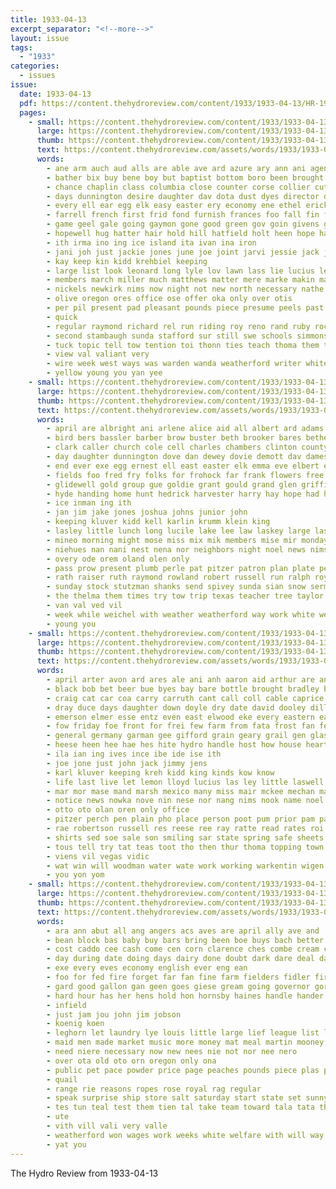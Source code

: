 ```yaml
---
title: 1933-04-13
excerpt_separator: "<!--more-->"
layout: issue
tags:
  - "1933"
categories:
  - issues
issue:
  date: 1933-04-13
  pdf: https://content.thehydroreview.com/content/1933/1933-04-13/HR-1933-04-13.pdf
  pages:
    - small: https://content.thehydroreview.com/content/1933/1933-04-13/small/HR-1933-04-13-01.jpg
      large: https://content.thehydroreview.com/content/1933/1933-04-13/large/HR-1933-04-13-01.jpg
      thumb: https://content.thehydroreview.com/content/1933/1933-04-13/thumbnails/HR-1933-04-13-01.jpg
      text: https://content.thehydroreview.com/assets/words/1933/1933-04-13/HR-1933-04-13-01.txt
      words:
        - ane arm auch aud alls are able ave ard azure ary ann ani agent aberin all aye alma adi alu ator april and
        - bather bix buy bene boy but baptist bottom boro been brought birth beer brands bryson bradley buyers bureau business bill better brother buyer bor bay blue best beulah bal boys bar bulls bec
        - chance chaplin class columbia close counter corse collier cutter christian cash child came cor chronic chair can cause coats cool comp check credit cake clear chet candle car charles clase city cost citizen clever chamber church cast college company chelf carruth county canis cora cedar copus cream
        - days dunnington desire daughter dav dota dust dyes director day daily done delta during dye driskill data dys daugherty dan
        - every ell ear egg elk easy easter ery economy ene ethel erick elmer east enid
        - farrell french first frid fond furnish frances foo fall fin few found friends former fred farm fer falls fail fassel france friend fidler frank far from friday felton file faster fountain for ferguson fell farms frost famous
        - game geel gale going gaymon gone good green gov goin givens games given gave group governor gay
        - hopewell hug hatter hair hold hill hatfield holt heen hope hath hunter hay hume hattie heres hall him home how had hould hassel handle harper hons hort honor high has heidebrecht hen heft horse husband heaton hafer helmuth hopen held hunt hydro henry hee hour hin howard her
        - ith irma ino ing ice island ita ivan ina iron
        - jani joh just jackie jones june joe joint jarvi jessie jack junior jake jess
        - kay keep kin kidd krehbiel keeping
        - large list look leonard long lyle lov lawn lass lie lucius let loren laren little lights lane lowe last leland lawton lord lesa leaders lead lorene light
        - members march miller much matthews matter mere marke makin mail many may mckay market mules mach murray mis monday men miss merle must melba makings man mary marjorie music munn mate more mond master maa mecca
        - nickels newkirk nims now night not new north necessary nathe noon need
        - olive oregon ores office ose offer oka only over otis
        - per pil present pad pleasant pounds piece presume peels past paris plato patsy pool pitzer pen parlor part power public pale pink plan piano paschel pass player price people pee pla poteau payne perfect president pastor pound place perry pipe
        - quick
        - regular raymond richard rel run riding roy reno rand ruby rock ready ros rat rush ruths real reason raw render rook rowland records rie
        - second stambaugh sunda stafford sur still swe schools simmons senator sport service smith station school sell store sho sink see summe spring sunday shaw song standard strain she such said son stowe serio stockton stalk stolen soon sit state special sales saturday sale states strong spain speak sion sing stock sack
        - tuck topic tell tow tention toi thonn ties teach thoma them tucker tae tint track tobacco telling times thon taylor ten tarte tor than triplett tuff tain tomlin thy tho the town teacher trent too tally table tongue team thomas tast tax talk taken
        - view val valiant very
        - wire week west ways was warden wanda weatherford writer white wat wax why want with wedin western win well war walt welfare willing while warkentin will water wind wilbur wan wild wane way won
        - yellow young you yan yee
    - small: https://content.thehydroreview.com/content/1933/1933-04-13/small/HR-1933-04-13-02.jpg
      large: https://content.thehydroreview.com/content/1933/1933-04-13/large/HR-1933-04-13-02.jpg
      thumb: https://content.thehydroreview.com/content/1933/1933-04-13/thumbnails/HR-1933-04-13-02.jpg
      text: https://content.thehydroreview.com/assets/words/1933/1933-04-13/HR-1933-04-13-02.txt
      words:
        - april are albright ani arlene alice aid all albert ard adams argue apple alta aud arthur and
        - bird bers bassler barber brow buster beth brooker bares bethel better been banner bickell burr belva bote ballou bell back boys bronk buy bible bryan bernard
        - clark caller church cole cell charles chambers clinton county curnutt city crail can charlotte colony clair cordell crosswhite carman cleo cold chris curly
        - day daughter dunnington dove dan dewey dovie demott dav dames dick dave dat die
        - end ever exe egg ernest ell east easter elk emma eve elbert eliza evering
        - fields foo fred fry folks for frohock far frank flowers free fun friday fam full frost friendly from ford flower fore fonts
        - glidewell gold group gue goldie grant gould grand glen griffin guest ghering
        - hyde handing home hunt hedrick harvester harry hay hope had hasting hose heber house hinton her hobart hom heary hunter high harold hydro held
        - ice inman ing ith
        - jan jim jake jones joshua johns junior john
        - keeping kluver kidd kell karlin krumm klein king
        - lasley little lunch long lucile lake lee law laskey large last lay lew leman leora lees levi land
        - mineo morning might mose miss mix mik members mise mir monday mis man marie mauk marjorie mabel mcbride mand maurine mary mach messimer mos made miller most mens much
        - niehues nan nani nest nena nor neighbors night noel news nims ney nora
        - overy ode orem oland olen only
        - pass prow present plumb perle pat pitzer patron plan plate per plants pipe peoples paul
        - rath raiser ruth raymond rowland robert russell run ralph roy rei reese
        - sunday stock stutzman shanks send spivey sunda sian snow sermon slagell sale school sho shipp sua sullens sees strong shaw sines son store sun sin star smith saturday schroder spinks sund session shelton suppe sei set sermons savy sack safe sill spain
        - the thelma them times try tow trip texas teacher tree taylor then
        - van val ved vil
        - week while weichel with weather weatherford way work white wee wane was warkentin waters will well wykert worthy window willie
        - young you
    - small: https://content.thehydroreview.com/content/1933/1933-04-13/small/HR-1933-04-13-03.jpg
      large: https://content.thehydroreview.com/content/1933/1933-04-13/large/HR-1933-04-13-03.jpg
      thumb: https://content.thehydroreview.com/content/1933/1933-04-13/thumbnails/HR-1933-04-13-03.jpg
      text: https://content.thehydroreview.com/assets/words/1933/1933-04-13/HR-1933-04-13-03.txt
      words:
        - april arter avon ard ares ale ani anh aaron aid arthur are and alu aye alia all arlington ami atter ane adams aud antes atta alls ace ates
        - black bob bet beer bue byes bay bare bottle brought bradley bea beverage boston babi been both bill brest ball best bee bus baby boys but barber
        - craig cat car coa carry carruth cant call coll cable caprice cas cove company cry copus cover coy cays cheap cee court come cine city cote college cade cia center chet card che county carpenter
        - dray duce days daughter down doyle dry date david dooley dillard depa dalke die differ dick day
        - emerson elmer esse entz even east elwood eke every eastern eash ens epperly emo ero eon egg eich eles eaves elder easter ean
        - fow friday foe front for frei few farm from fata frost fan fer full foote first face falls finger fam forbes fed filling
        - general germany garman gee gifford grain geary grail gen glass george guy german grace good gertrude
        - heese heen hee hae hes hite hydro handle host how house heart houston ham hom her heidebrecht harry hatfield herbert howe head howard hand home hunt hair hall hinton hole
        - ila ian ing ives ince ibe ide ise ith
        - joe jone just john jack jimmy jens
        - karl kluver keeping kreh kidd king kinds kow know
        - life last live let lemon lloyd lucius las ley little laswell lee lips long leaders len
        - mar mor mase mand marsh mexico many miss mair mckee mechan mas milton mean man mea mound most men munch morn mee mina mey mai mae mis matin much may marx mei
        - notice news nowka nove nin nese nor nang nims nook name noel now not need ness necessary nea
        - otto oto olan oren only office
        - pitzer perch pen plain pho place person poot pum prior pam pain pack pay perry pee part pankratz per pullen
        - rae robertson russell res reese ree ray ratte read rates roi route ratton regen ran reading
        - shirts sed soe sale son smiling sar state spring safe sheets simpson sage subject sutton smith service sample step sales sick send sey seed set sharp sis sunday sleep seat spark sisson station stay slaughter sol sal say supply sam style sells sit south seen stand saturday see
        - tous tell try tat teas toot tho then thur thoma topping town tate thon trial than tor tan too tint tes ton tafe toa thiessen them thy the tata ted tae tines
        - viens vil vegas vidic
        - wat win will woodman water wate work working warkentin wigen welcome was wells weatherford wil word with weather willa well west wind
        - you yon yom
    - small: https://content.thehydroreview.com/content/1933/1933-04-13/small/HR-1933-04-13-04.jpg
      large: https://content.thehydroreview.com/content/1933/1933-04-13/large/HR-1933-04-13-04.jpg
      thumb: https://content.thehydroreview.com/content/1933/1933-04-13/thumbnails/HR-1933-04-13-04.jpg
      text: https://content.thehydroreview.com/assets/words/1933/1933-04-13/HR-1933-04-13-04.txt
      words:
        - ara ann abut all ang angers acs aves are april ally ave and
        - bean block bas baby buy bars bring been boe buys bach better big brin bah borne but bran bold baty best bag bernie baptist bulk bly bos burell bollen blend
        - cost caddo cee cash come cen corn clarence ches combe cream corre crabtree chips cine change cia crystal cheek county class cor call catching church can care con coffee
        - day during date doing days dairy done doubt dark dare deal dallas dote dents dix
        - exe every eves economy english ever eng ean
        - foo for fed fire forget far fan fine farm fielders fidler first front from fie ference found flower faire friday
        - gard good gallon gan geen goes giese gream going governor gort griffin
        - hard hour has her hens hold hon hornsby haines handle hander home hould hand hen horns hydro had him hoop hof
        - infield
        - just jam jou john jim jobson
        - koenig koen
        - leghorn let laundry lye louis little large lief league list leaf lard lige look last less
        - maid men made market music more money mat meal martin mooney morning may monday most matter meals many
        - need niere necessary now new nees nie not nor nee nero
        - over ota old oto orn oregon only ona
        - public pet pace powder price page peaches pounds piece plas pay post pines pastor pinto present palit pei picking plenty people pennant poy per pal pepper pound
        - quail
        - range rie reasons ropes rose royal rag regular
        - speak surprise ship store salt saturday start state set sunny small student sas sunday son said share schol soap sule sylvester sees six swift short soon sup sund saw season sad sae save size sugar seif
        - tes tun teal test them tien tal take team toward tala tata the tat tee tse thi than try
        - ute
        - vith vill vali very valle
        - weatherford won wages work weeks white welfare with will way win well while
        - yat you
---
```


The Hydro Review from 1933-04-13

<!--more-->

